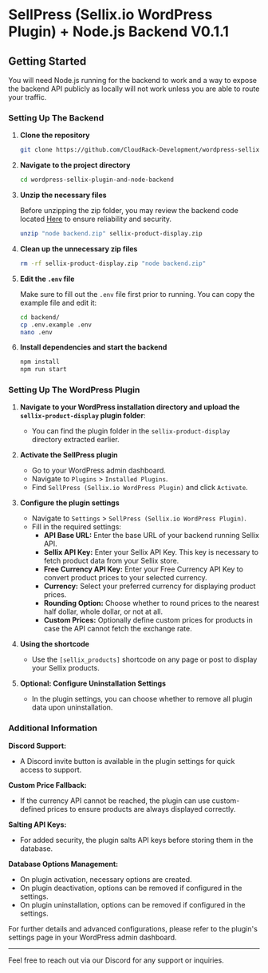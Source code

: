 # SellPress (Sellix.io WordPress Plugin) + Node.js Backend V0.1.1

## Getting Started

You will need Node.js running for the backend to work and a way to expose the backend API publicly as locally will not work unless you are able to route your traffic.

### Setting Up The Backend

1. **Clone the repository**

    ```bash
    git clone https://github.com/CloudRack-Development/wordpress-sellix-plugin-and-node-backend.git
    ```

2. **Navigate to the project directory**

    ```bash
    cd wordpress-sellix-plugin-and-node-backend
    ```

3. **Unzip the necessary files**

    Before unzipping the zip folder, you may review the backend code located [Here](https://github.com/CloudRack-Development/my-project/tree/main/backend) to ensure reliability and security.

    ```bash
    unzip "node backend.zip" sellix-product-display.zip
    ```

4. **Clean up the unnecessary zip files**

    ```bash
    rm -rf sellix-product-display.zip "node backend.zip"
    ```

5. **Edit the `.env` file**

    Make sure to fill out the `.env` file first prior to running. You can copy the example file and edit it:

    ```bash
    cd backend/
    cp .env.example .env
    nano .env
    ```

6. **Install dependencies and start the backend**

    ```bash
    npm install
    npm run start
    ```

### Setting Up The WordPress Plugin

1. **Navigate to your WordPress installation directory and upload the `sellix-product-display` plugin folder**:

    - You can find the plugin folder in the `sellix-product-display` directory extracted earlier.

2. **Activate the SellPress plugin**

    - Go to your WordPress admin dashboard.
    - Navigate to `Plugins` > `Installed Plugins`.
    - Find `SellPress (Sellix.io WordPress Plugin)` and click `Activate`.

3. **Configure the plugin settings**

    - Navigate to `Settings` > `SellPress (Sellix.io WordPress Plugin)`.
    - Fill in the required settings:
      - **API Base URL:** Enter the base URL of your backend running Sellix API.
      - **Sellix API Key:** Enter your Sellix API Key. This key is necessary to fetch product data from your Sellix store.
      - **Free Currency API Key:** Enter your Free Currency API Key to convert product prices to your selected currency.
      - **Currency:** Select your preferred currency for displaying product prices.
      - **Rounding Option:** Choose whether to round prices to the nearest half dollar, whole dollar, or not at all.
      - **Custom Prices:** Optionally define custom prices for products in case the API cannot fetch the exchange rate.

4. **Using the shortcode**

    - Use the `[sellix_products]` shortcode on any page or post to display your Sellix products.

5. **Optional: Configure Uninstallation Settings**

    - In the plugin settings, you can choose whether to remove all plugin data upon uninstallation.

### Additional Information

**Discord Support:**

- A Discord invite button is available in the plugin settings for quick access to support.

**Custom Price Fallback:**

- If the currency API cannot be reached, the plugin can use custom-defined prices to ensure products are always displayed correctly.

**Salting API Keys:**

- For added security, the plugin salts API keys before storing them in the database.

**Database Options Management:**

- On plugin activation, necessary options are created.
- On plugin deactivation, options can be removed if configured in the settings.
- On plugin uninstallation, options can be removed if configured in the settings.

For further details and advanced configurations, please refer to the plugin's settings page in your WordPress admin dashboard.

---

Feel free to reach out via our Discord for any support or inquiries.
